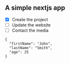 ## A simple nextjs app

- [x] Create the project
- [ ] Update the website
- [ ] Contact the media

```
{
  "firstName": "John",
  "lastName": "Smith",
  "age": 25
}
```